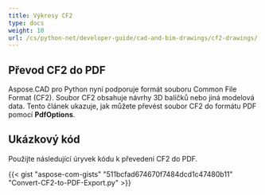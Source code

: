 ```yaml
---
title: Výkresy CF2
type: docs
weight: 10
url: /cs/python-net/developer-guide/cad-and-bim-drawings/cf2-drawings/
---
```


## **Převod CF2 do PDF**

Aspose.CAD pro Python nyní podporuje formát souboru Common File Format (CF2). Soubor CF2 obsahuje návrhy 3D balíčků nebo jiná modelová data. Tento článek ukazuje, jak můžete převést soubor CF2 do formátu PDF pomocí **PdfOptions**.

## Ukázkový kód

Použijte následující úryvek kódu k převedení CF2 do PDF.

{{< gist "aspose-com-gists" "511bcfad674670f7484dcd1c47480b11" "Convert-CF2-to-PDF-Export.py" >}}
